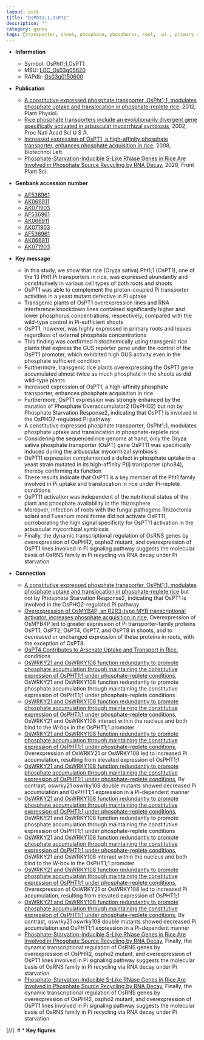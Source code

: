 ```yaml
---
layout: post
title: "OsPht1;1,OsPT1"
description: ""
category: genes
tags: [transporter, shoot, phosphate, phosphorus, root,  pi , primary root, Pi, Pi signaling]
---
```


* **Information**  
    + Symbol: OsPht1;1,OsPT1  
    + MSU: [LOC_Os03g05620](http://rice.plantbiology.msu.edu/cgi-bin/ORF_infopage.cgi?orf=LOC_Os03g05620)  
    + RAPdb: [Os03g0150600](http://rapdb.dna.affrc.go.jp/viewer/gbrowse_details/irgsp1?name=Os03g0150600)  

* **Publication**  
    + [A constitutive expressed phosphate transporter, OsPht1;1, modulates phosphate uptake and translocation in phosphate-replete rice](http://www.ncbi.nlm.nih.gov/pubmed?term=A+constitutive+expressed+phosphate+transporter,+OsPht1;1,+modulates+phosphate+uptake+and+translocation+in+phosphate-replete+rice%5BTitle%5D), 2012, Plant Physiol.
    + [Rice phosphate transporters include an evolutionarily divergent gene specifically activated in arbuscular mycorrhizal symbiosis](http://www.ncbi.nlm.nih.gov/pubmed?term=Rice+phosphate+transporters+include+an+evolutionarily+divergent+gene+specifically+activated+in+arbuscular+mycorrhizal+symbiosis%5BTitle%5D), 2002, Proc Natl Acad Sci U S A.
    + [Increased expression of OsPT1, a high-affinity phosphate transporter, enhances phosphate acquisition in rice](http://www.ncbi.nlm.nih.gov/pubmed?term=Increased+expression+of+OsPT1,+a+high-affinity+phosphate+transporter,+enhances+phosphate+acquisition+in+rice%5BTitle%5D), 2008, Biotechnol Lett.
    + [Phosphate-Starvation-Inducible S-Like RNase Genes in Rice Are Involved in Phosphate Source Recycling by RNA Decay](http://www.ncbi.nlm.nih.gov/pubmed?term=Phosphate-Starvation-Inducible+S-Like+RNase+Genes+in+Rice+Are+Involved+in+Phosphate+Source+Recycling+by+RNA+Decay%5BTitle%5D), 2020, Front Plant Sci.

* **Genbank accession number**  
    + [AF536961](http://www.ncbi.nlm.nih.gov/nuccore/AF536961)
    + [AK066911](http://www.ncbi.nlm.nih.gov/nuccore/AK066911)
    + [AK071903](http://www.ncbi.nlm.nih.gov/nuccore/AK071903)
    + [AF536961](http://www.ncbi.nlm.nih.gov/nuccore/AF536961)
    + [AK066911](http://www.ncbi.nlm.nih.gov/nuccore/AK066911)
    + [AK071903](http://www.ncbi.nlm.nih.gov/nuccore/AK071903)
    + [AF536961](http://www.ncbi.nlm.nih.gov/nuccore/AF536961)
    + [AK066911](http://www.ncbi.nlm.nih.gov/nuccore/AK066911)
    + [AK071903](http://www.ncbi.nlm.nih.gov/nuccore/AK071903)

* **Key message**  
    + In this study, we show that rice (Oryza sativa) Pht1;1 (OsPT1), one of the 13 Pht1 Pi transporters in rice, was expressed abundantly and constitutively in various cell types of both roots and shoots
    + OsPT1 was able to complement the proton-coupled Pi transporter activities in a yeast mutant defective in Pi uptake
    + Transgenic plants of OsPT1 overexpression lines and RNA interference knockdown lines contained significantly higher and lower phosphorus concentrations, respectively, compared with the wild-type control in Pi-sufficient shoots
    + OsPT1, however, was highly expressed in primary roots and leaves regardless of external phosphate concentrations
    + This finding was confirmed histochemically using transgenic rice plants that express the GUS reporter gene under the control of the OsPT1 promoter, which exhibited high GUS activity even in the phosphate sufficient condition
    + Furthermore, transgenic rice plants overexpressing the OsPT1 gene accumulated almost twice as much phosphate in the shoots as did wild-type plants
    + Increased expression of OsPT1, a high-affinity phosphate transporter, enhances phosphate acquisition in rice
    + Furthermore, OsPT1 expression was strongly enhanced by the mutation of Phosphate Overaccumulator2 (OsPHO2) but not by Phosphate Starvation Response2, indicating that OsPT1 is involved in the OsPHO2-regulated Pi pathway
    + A constitutive expressed phosphate transporter, OsPht1;1, modulates phosphate uptake and translocation in phosphate-replete rice
    + Considering the sequenced rice genome at hand, only the Oryza sativa phosphate transporter (OsPT) gene OsPT11 was specifically induced during the arbuscular mycorrhizal symbiosis
    + OsPT11 expression complemented a defect in phosphate uptake in a yeast strain mutated in its high-affinity P(i) transporter (pho84), thereby confirming its function
    + These results indicate that OsPT1 is a key member of the Pht1 family involved in Pi uptake and translocation in rice under Pi-replete conditions
    + OsPT11 activation was independent of the nutritional status of the plant and phosphate availability in the rhizosphere
    + Moreover, infection of roots with the fungal pathogens Rhizoctonia solani and Fusarium moniliforme did not activate OsPT11, corroborating the high signal specificity for OsPT11 activation in the arbuscular mycorrhizal symbiosis
    + Finally, the dynamic transcriptional regulation of OsRNS genes by overexpression of OsPHR2, ospho2 mutant, and overexpression of OsPT1 lines involved in Pi signaling pathway suggests the molecular basis of OsRNS family in Pi recycling via RNA decay under Pi starvation

* **Connection**  
    + [A constitutive expressed phosphate transporter, OsPht1;1, modulates phosphate uptake and translocation in phosphate-replete rice](OsPHO2) but not by Phosphate Starvation Response2, indicating that OsPT1 is involved in the OsPHO2-regulated Pi pathway
    + [Overexpression of OsMYB4P, an R2R3-type MYB transcriptional activator, increases phosphate acquisition in rice](http://www.ncbi.nlm.nih.gov/pubmed?term=Overexpression+of+OsMYB4P,+an+R2R3-type+MYB+transcriptional+activator,+increases+phosphate+acquisition+in+rice%5BTitle%5D), Overexpression of OsMYB4P led to greater expression of Pi transporter-family proteins OsPT1, OsPT2, OsPT4, OsPT7, and OsPT8 in shoots, and to decreased or unchanged expression of these proteins in roots, with the exception of OsPT8.
    + [OsPT4 Contributes to Arsenate Uptake and Transport in Rice.](V) conditions
    + [OsWRKY21 and OsWRKY108 function redundantly to promote phosphate accumulation through maintaining the constitutive expression of OsPHT1;1 under phosphate-replete conditions](http://www.ncbi.nlm.nih.gov/pubmed?term=OsWRKY21+and+OsWRKY108+function+redundantly+to+promote+phosphate+accumulation+through+maintaining+the+constitutive+expression+of+OsPHT1;1+under+phosphate-replete+conditions%5BTitle%5D), OsWRKY21 and OsWRKY108 function redundantly to promote phosphate accumulation through maintaining the constitutive expression of OsPHT1;1 under phosphate-replete conditions
    + [OsWRKY21 and OsWRKY108 function redundantly to promote phosphate accumulation through maintaining the constitutive expression of OsPHT1;1 under phosphate-replete conditions](http://www.ncbi.nlm.nih.gov/pubmed?term=OsWRKY21+and+OsWRKY108+function+redundantly+to+promote+phosphate+accumulation+through+maintaining+the+constitutive+expression+of+OsPHT1;1+under+phosphate-replete+conditions%5BTitle%5D),  OsWRKY21 and OsWRKY108 interact within the nucleus and both bind to the W-box in the OsPHT1;1 promoter
    + [OsWRKY21 and OsWRKY108 function redundantly to promote phosphate accumulation through maintaining the constitutive expression of OsPHT1;1 under phosphate-replete conditions](http://www.ncbi.nlm.nih.gov/pubmed?term=OsWRKY21+and+OsWRKY108+function+redundantly+to+promote+phosphate+accumulation+through+maintaining+the+constitutive+expression+of+OsPHT1;1+under+phosphate-replete+conditions%5BTitle%5D),  Overexpression of OsWRKY21 or OsWRKY108 led to increased Pi accumulation, resulting from elevated expression of OsPHT1;1
    + [OsWRKY21 and OsWRKY108 function redundantly to promote phosphate accumulation through maintaining the constitutive expression of OsPHT1;1 under phosphate-replete conditions](http://www.ncbi.nlm.nih.gov/pubmed?term=OsWRKY21+and+OsWRKY108+function+redundantly+to+promote+phosphate+accumulation+through+maintaining+the+constitutive+expression+of+OsPHT1;1+under+phosphate-replete+conditions%5BTitle%5D),  By contrast, oswrky21 oswrky108 double mutants showed decreased Pi accumulation and OsPHT1;1 expression in a Pi-dependent manner
    + [OsWRKY21 and OsWRKY108 function redundantly to promote phosphate accumulation through maintaining the constitutive expression of OsPHT1;1 under phosphate-replete conditions](http://www.ncbi.nlm.nih.gov/pubmed?term=OsWRKY21+and+OsWRKY108+function+redundantly+to+promote+phosphate+accumulation+through+maintaining+the+constitutive+expression+of+OsPHT1;1+under+phosphate-replete+conditions%5BTitle%5D), OsWRKY21 and OsWRKY108 function redundantly to promote phosphate accumulation through maintaining the constitutive expression of OsPHT1;1 under phosphate-replete conditions
    + [OsWRKY21 and OsWRKY108 function redundantly to promote phosphate accumulation through maintaining the constitutive expression of OsPHT1;1 under phosphate-replete conditions](http://www.ncbi.nlm.nih.gov/pubmed?term=OsWRKY21+and+OsWRKY108+function+redundantly+to+promote+phosphate+accumulation+through+maintaining+the+constitutive+expression+of+OsPHT1;1+under+phosphate-replete+conditions%5BTitle%5D),  OsWRKY21 and OsWRKY108 interact within the nucleus and both bind to the W-box in the OsPHT1;1 promoter
    + [OsWRKY21 and OsWRKY108 function redundantly to promote phosphate accumulation through maintaining the constitutive expression of OsPHT1;1 under phosphate-replete conditions](http://www.ncbi.nlm.nih.gov/pubmed?term=OsWRKY21+and+OsWRKY108+function+redundantly+to+promote+phosphate+accumulation+through+maintaining+the+constitutive+expression+of+OsPHT1;1+under+phosphate-replete+conditions%5BTitle%5D),  Overexpression of OsWRKY21 or OsWRKY108 led to increased Pi accumulation, resulting from elevated expression of OsPHT1;1
    + [OsWRKY21 and OsWRKY108 function redundantly to promote phosphate accumulation through maintaining the constitutive expression of OsPHT1;1 under phosphate-replete conditions](http://www.ncbi.nlm.nih.gov/pubmed?term=OsWRKY21+and+OsWRKY108+function+redundantly+to+promote+phosphate+accumulation+through+maintaining+the+constitutive+expression+of+OsPHT1;1+under+phosphate-replete+conditions%5BTitle%5D),  By contrast, oswrky21 oswrky108 double mutants showed decreased Pi accumulation and OsPHT1;1 expression in a Pi-dependent manner
    + [Phosphate-Starvation-Inducible S-Like RNase Genes in Rice Are Involved in Phosphate Source Recycling by RNA Decay](http://www.ncbi.nlm.nih.gov/pubmed?term=Phosphate-Starvation-Inducible+S-Like+RNase+Genes+in+Rice+Are+Involved+in+Phosphate+Source+Recycling+by+RNA+Decay%5BTitle%5D),  Finally, the dynamic transcriptional regulation of OsRNS genes by overexpression of OsPHR2, ospho2 mutant, and overexpression of OsPT1 lines involved in Pi signaling pathway suggests the molecular basis of OsRNS family in Pi recycling via RNA decay under Pi starvation
    + [Phosphate-Starvation-Inducible S-Like RNase Genes in Rice Are Involved in Phosphate Source Recycling by RNA Decay](http://www.ncbi.nlm.nih.gov/pubmed?term=Phosphate-Starvation-Inducible+S-Like+RNase+Genes+in+Rice+Are+Involved+in+Phosphate+Source+Recycling+by+RNA+Decay%5BTitle%5D),  Finally, the dynamic transcriptional regulation of OsRNS genes by overexpression of OsPHR2, ospho2 mutant, and overexpression of OsPT1 lines involved in Pi signaling pathway suggests the molecular basis of OsRNS family in Pi recycling via RNA decay under Pi starvation

[//]: # * **Key figures**  


